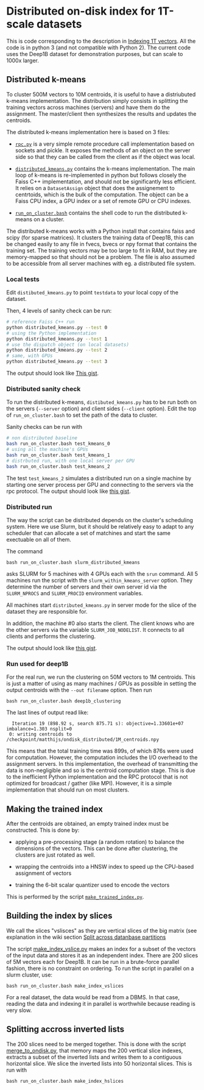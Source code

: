 # Distributed on-disk index for 1T-scale datasets 

This is code corresponding to the description in [Indexing 1T vectors](https://github.com/facebookresearch/faiss/wiki/Indexing-1T-vectors). 
All the code is in python 3 (and not compatible with Python 2). 
The current code uses the Deep1B dataset for demonstration purposes, but can scale to 1000x larger.

## Distributed k-means

To cluster 500M vectors to 10M centroids, it is useful to have a distriubuted k-means implementation. 
The distribution simply consists in splitting the training vectors across machines (servers) and have them do the assignment. 
The master/client then synthesizes the results and updates the centroids.

The distributed k-means implementation here is based on 3 files:

- [`rpc.py`](rpc.py) is a very simple remote procedure call implementation based on sockets and pickle. 
It exposes the methods of an object on the server side so that they can be called from the client as if the object was local.

- [`distributed_kmeans.py`](distributed_kmeans.py) contains the k-means implementation. 
The main loop of k-means is re-implemented in python but follows closely the Faiss C++ implementation, and should not be significantly less efficient. 
It relies on a `DatasetAssign` object that does the assignement to centrtoids, which is the bulk of the computation. 
The object can be a Faiss CPU index, a GPU index or a set of remote GPU or CPU indexes.

- [`run_on_cluster.bash`](run_on_cluster.bash) contains the shell code to run the distributed k-means on a cluster. 

The distributed k-means works with a Python install that contains faiss and scipy (for sparse matrices).
It clusters the training data of Deep1B, this can be changed easily to any file in fvecs, bvecs or npy format that contains the training set. 
The training vectors may be too large to fit in RAM, but they are memory-mapped so that should not be a problem. 
The file is also assumed to be accessible from all server machines with eg. a distributed file system.

### Local tests 

Edit `distibuted_kmeans.py` to point `testdata` to your local copy of the dataset. 

Then, 4 levels of sanity check can be run: 
```bash
# reference Faiss C++ run
python distributed_kmeans.py --test 0
# using the Python implementation
python distributed_kmeans.py --test 1
# use the dispatch object (on local datasets)
python distributed_kmeans.py --test 2
# same, with GPUs
python distributed_kmeans.py --test 3
```
The output should look like [This gist](https://gist.github.com/mdouze/ffa01fe666a9325761266fe55ead72ad).

### Distributed sanity check

To run the distributed k-means, `distibuted_kmeans.py` has to be run both on the servers (`--server` option) and client sides (`--client` option). 
Edit the top of `run_on_cluster.bash` to set the path of the data to cluster. 

Sanity checks can be run with 
```bash 
# non distributed baseline
bash run_on_cluster.bash test_kmeans_0
# using all the machine's GPUs
bash run_on_cluster.bash test_kmeans_1
# distrbuted run, with one local server per GPU
bash run_on_cluster.bash test_kmeans_2
```
The test `test_kmeans_2` simulates a distributed run on a single machine by starting one server process per GPU and connecting to the servers via the rpc protocol. 
The output should look like [this gist](https://gist.github.com/mdouze/5b2dc69b74579ecff04e1686a277d32e).



### Distributed run

The way the script can be distributed depends on the cluster's scheduling system. 
Here we use Slurm, but it should be relatively easy to adapt to any scheduler that can allocate a set of matchines and start the same exectuable on all of them. 

The command 
```
bash run_on_cluster.bash slurm_distributed_kmeans
```
asks SLURM for 5 machines with 4 GPUs each with the `srun` command. 
All 5 machines run the script with the `slurm_within_kmeans_server` option. 
They determine the number of servers and their own server id via the `SLURM_NPROCS` and `SLURM_PROCID` environment variables.

All machines start `distributed_kmeans.py` in server mode for the slice of the dataset they are responsible for.

In addition, the machine #0 also starts the client. 
The client knows who are the other servers via the variable `SLURM_JOB_NODELIST`. 
It connects to all clients and performs the clustering. 

The output should look like [this gist](https://gist.github.com/mdouze/8d25e89fb4af5093057cae0f917da6cd).

### Run used for deep1B

For the real run, we run the clustering on 50M vectors to 1M centroids. 
This is just a matter of using as many machines / GPUs as possible in setting the output centroids with the `--out filename` option.
Then run
```
bash run_on_cluster.bash deep1b_clustering
```

The last lines of output read like: 
```
  Iteration 19 (898.92 s, search 875.71 s): objective=1.33601e+07 imbalance=1.303 nsplit=0
 0: writing centroids to /checkpoint/matthijs/ondisk_distributed/1M_centroids.npy
```

This means that the total training time was 899s, of which 876s were used for computation. 
However, the computation includes the I/O overhead to the assignment servers. 
In this implementation, the overhead of transmitting the data is non-negligible and so is the centroid computation stage. 
This is due to the inefficient Python implementation and the RPC protocol that is not optimized for broadcast / gather (like MPI). 
However, it is a simple implementation that should run on most clusters.

## Making the trained index

After the centroids are obtained, an empty trained index must be constructed. 
This is done by: 

- applying a pre-processing stage (a random rotation) to balance the dimensions of the vectors. This can be done after clustering, the clusters are just rotated as well.

- wrapping the centroids into a HNSW index to speed up the CPU-based assignment of vectors

- training the 6-bit scalar quantizer used to encode the vectors

This is performed by the script [`make_trained_index.py`](make_trained_index.py). 

## Building the index by slices

We call the slices "vslisces" as they are vertical slices of the big matrix (see explanation in the wiki section [Split across datanbase partitions](https://github.com/facebookresearch/faiss/wiki/Indexing-1T-vectors#split-across-database-partitions)

The script [make_index_vslice.py](make_index_vslice.py) makes an index for a subset of the vectors of the input data and stores it as an independent index. 
There are 200 slices of 5M vectors each for Deep1B.
It can be run in a brute-force parallel fashion, there is no constraint on ordering. 
To run the script in parallel on a slurm cluster, use: 
```
bash run_on_cluster.bash make_index_vslices
```
For a real dataset, the data would be read from a DBMS. 
In that case, reading the data and indexing it in parallel is worthwhile because reading is very slow.

## Splitting accross inverted lists

The 200 slices need to be merged together. 
This is done with the script [merge_to_ondisk.py](merge_to_ondisk.py), that memory maps the 200 vertical slice indexes, extracts a subset of the inverted lists and writes them to a contiguous horizontal slice. 
We slice the inverted lists into 50 horizontal slices. 
This is run with 
```
bash run_on_cluster.bash make_index_hslices
```


